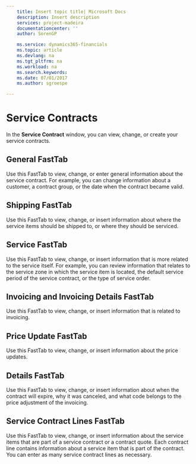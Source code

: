```yaml
---
    title: Insert topic title| Microsoft Docs
    description: Insert description
    services: project-madeira
    documentationcenter: ''
    author: SorenGP

    ms.service: dynamics365-financials
    ms.topic: article
    ms.devlang: na
    ms.tgt_pltfrm: na
    ms.workload: na
    ms.search.keywords:
    ms.date: 07/01/2017
    ms.author: sgroespe

---
```

# Service Contracts
In the **Service Contract** window, you can view, change, or create your service contracts.  
  
## General FastTab  
 Use this FastTab to view, change, or enter general information about the service contract. For example, you can change information about a customer, a contract group, or the date when the contract became valid.  
  
## Shipping FastTab  
 Use this FastTab to view, change, or insert information about where the service items should be shipped to, or where they should be serviced.  
  
## Service FastTab  
 Use this FastTab to view, change, or insert information that is more related to the service itself. For example, you can review information that relates to the service zone in which the service item is located, the default service period of the service contract, or the type of service order.  
  
## Invoicing and Invoicing Details FastTab  
 Use this FastTab to view, change, or insert information that is related to invoicing.  
  
## Price Update FastTab  
 Use this FastTab to view, change, or insert information about the price updates.  
  
## Details FastTab  
 Use this FastTab to view, change, or insert information about when the contract will expire, why it was canceled, and what code belongs to the price adjustment of the invoicing.  
  
## Service Contract Lines FastTab  
 Use this FastTab to view, change, or insert information about the service items that are part of a service contract or a contract quote. Each contract line contains information about a service item that is part of the contract. You can enter as many service contract lines as necessary.